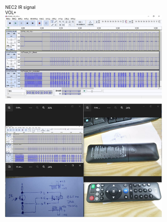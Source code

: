 NEC2 IR signal  
VOL+  
![EVPAD_10S_VOL+.JPG](EVPAD_10S_VOL+.JPG)  

![EVAI_DZ8032-008_REMOTE_IR_decoder.JPG](EVAI_DZ8032-008_REMOTE_IR_decoder.JPG)  
